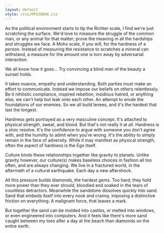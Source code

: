 ```yaml
---
layout: default
style: /css/MTk3ODkK.css
---
```


As the political environment starts to tip the Richter scale, I
find we're just scratching the surface. We'd love to measure the
struggle of the common man, or any animal for that matter; prove
the meaning in all the hardships and struggles we face. A Mohs
scale, if you will, for the hardness of a _person_. Instead of
measuring the resistance to scratches a mineral can withstand, a
measure for the amount one is torn away by adversarial
interaction.

We all know how it goes... Try convincing a blind man of the
beauty a sunset holds.

It takes nuance, empathy and understanding. Both parties must
make an effort to communicate. Instead we impose our beliefs on
others relentlessly. Be it nihilistic compliance, inspired
rebellion, insidious hatred, or anything else, we can't help but
leak onto each other. An attempt to erode the foundations of our
enemies. So we all build levees, and it's the hardest that last
the longest.

Hardness gets portrayed as a very masculine concept. It's
attached to physical strength, sweat, and blood. But that's not
really it at all. Hardness is a stoic resolve. It's the
confidence to argue with someone you don't agree with, and the
humility to admit when you're wrong.  It's the ability to simply
remain in the face of adversity. While it may manifest as
physical strength, often the aspect of hardness is the Ego
itself.

Culture binds these relationships together like gravity to
planets.  Unlike gravity however, our culture(s) makes baseless
choices in fashion all too often, and are always changing. We
live in a fractured world, in the aftermath of a cultural
earthquake. Each day a new aftershock.

All this pressure builds diamonds, the hardest gems. Too hard;
they hold more power than they ever should, bloodied and soaked
in the tears of countless detractors. Meanwhile the sandstone
dissolves quickly into sand. Sand that embeds itself into every
nook and cranny, imposing a distinctive friction on everything. A
malignant force, that leaves a mark.

But together the sand can be molded into castles, or melted into
windows, or even engineered into computers. And it feels like
there's more sand caught between my toes after a day at the beach
than diamonds on the entire earth.
